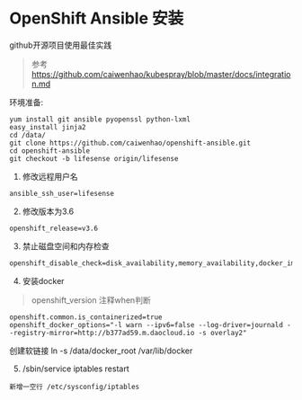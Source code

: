 # OpenShift Ansible 安装

github开源项目使用最佳实践

> 参考 https://github.com/caiwenhao/kubespray/blob/master/docs/integration.md



环境准备:

```
yum install git ansible pyopenssl python-lxml
easy_install jinja2
cd /data/
git clone https://github.com/caiwenhao/openshift-ansible.git
cd openshift-ansible
git checkout -b lifesense origin/lifesense
```

1. 修改远程用户名
```
ansible_ssh_user=lifesense
```

2.  修改版本为3.6 
```
openshift_release=v3.6
```

3. 禁止磁盘空间和内存检查
```
openshift_disable_check=disk_availability,memory_availability,docker_image_availability

```

4. 安装docker

> openshift_version 注释when判断 

```
openshift.common.is_containerized=true
openshift_docker_options="-l warn --ipv6=false --log-driver=journald --registry-mirror=http://b377ad59.m.daocloud.io -s overlay2"
```
创建软链接
ln -s /data/docker_root /var/lib/docker


5. /sbin/service iptables restart

```
新增一空行 /etc/sysconfig/iptables
```